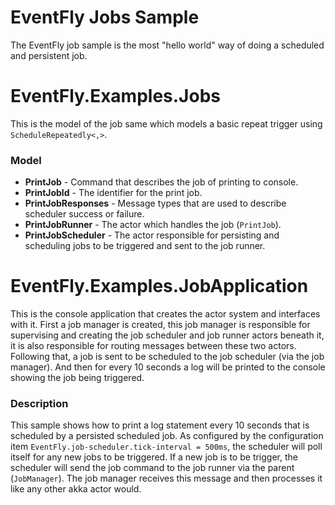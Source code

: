 # EventFly Jobs Sample

The EventFly job sample is the most "hello world" way of doing a scheduled and persistent job.

# EventFly.Examples.Jobs

This is the model of the job same which models a basic repeat trigger using `ScheduleRepeatedly<,>`.

### Model
* **PrintJob** - Command that describes the job of printing to console.
* **PrintJobId** - The identifier for the print job.
* **PrintJobResponses** - Message types that are used to describe scheduler success or failure.
* **PrintJobRunner** - The actor which handles the job (`PrintJob`).
* **PrintJobScheduler** - The actor responsible for persisting and scheduling jobs to be triggered and sent to the job runner.

# EventFly.Examples.JobApplication

This is the console application that creates the actor system and interfaces with it. First a job manager is created, this job manager is responsible for supervising and creating the job scheduler and job runner actors beneath it, it is also responsible for routing messages between these two actors. Following that, a job is sent to be scheduled to the job scheduler (via the job manager). And then for every 10 seconds a log will be printed to the console showing the job being triggered.

### Description

This sample shows how to print a log statement every 10 seconds that is scheduled by a persisted scheduled job. As configured by the configuration item `EventFly.job-scheduler.tick-interval = 500ms`, the scheduler will poll itself for any new jobs to be triggered. If a new job is to be trigger, the scheduler will send the job command to the job runner via the parent (`JobManager`). The job manager receives this message and then processes it like any other akka actor would.
